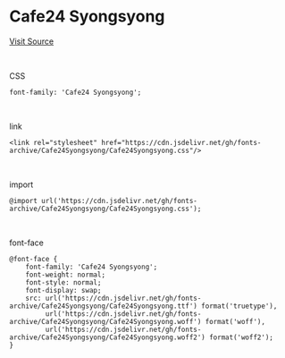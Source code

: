 # Cafe24 Syongsyong

[Visit Source](https://fonts.cafe24.com/)

&nbsp;

CSS

```
font-family: 'Cafe24 Syongsyong';
```

&nbsp;

link

```
<link rel="stylesheet" href="https://cdn.jsdelivr.net/gh/fonts-archive/Cafe24Syongsyong/Cafe24Syongsyong.css"/>
```

&nbsp;

import

```
@import url('https://cdn.jsdelivr.net/gh/fonts-archive/Cafe24Syongsyong/Cafe24Syongsyong.css');
```

&nbsp;

font-face

```
@font-face {
    font-family: 'Cafe24 Syongsyong';
    font-weight: normal;
    font-style: normal;
    font-display: swap;
    src: url('https://cdn.jsdelivr.net/gh/fonts-archive/Cafe24Syongsyong/Cafe24Syongsyong.ttf') format('truetype'),
         url('https://cdn.jsdelivr.net/gh/fonts-archive/Cafe24Syongsyong/Cafe24Syongsyong.woff') format('woff'),
         url('https://cdn.jsdelivr.net/gh/fonts-archive/Cafe24Syongsyong/Cafe24Syongsyong.woff2') format('woff2');
}
```
